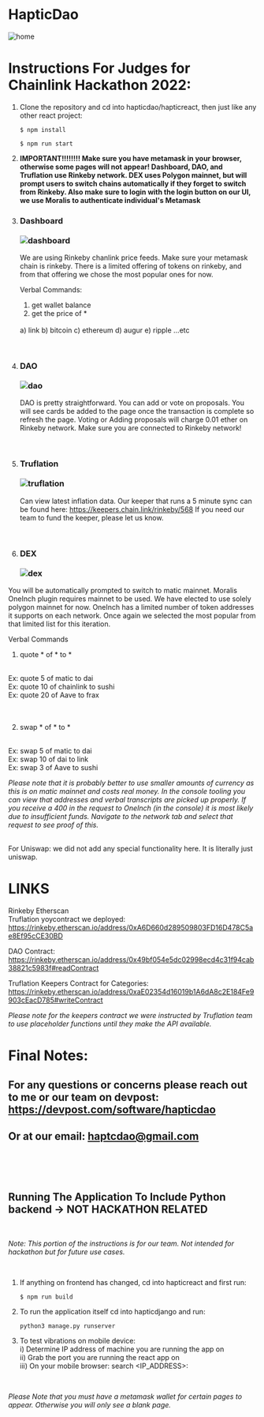 # HapticDao

![home](https://user-images.githubusercontent.com/17859699/170548909-0bea2c73-3181-4d37-9486-2a2401f4d01a.png)


# Instructions For Judges for Chainlink Hackathon 2022:

1) Clone the repository and cd into hapticdao/hapticreact, then just like any other react project: 
    ```
    $ npm install
    
    $ npm run start
    ```
2) <b>IMPORTANT!!!!!!!! Make sure you have metamask in your browser, otherwise some pages will not appear! 
      Dashboard, DAO, and Truflation use Rinkeby network. DEX uses Polygon mainnet, but will prompt users to switch chains automatically 
      if they forget to switch from Rinkeby. Also make sure to login with the login button on our UI, we use Moralis to authenticate individual's
      Metamask</b>

3) ### Dashboard <br><br> ![dashboard](https://user-images.githubusercontent.com/17859699/170549081-42823fd9-8647-4ae0-b51f-908b39d5ed0b.png)
 
    We are using Rinkeby chanlink price feeds. Make sure your metamask chain is rinkeby. 
    There is a limited offering of tokens on rinkeby, and from that offering we chose the most popular ones for now. 
    
    Verbal Commands: 
    1) get wallet balance 
    2) get the price of * 
    
    <br/>
     a) link
     b) bitcoin
     c) ethereum 
     d) augur
     e) ripple 
     ...etc 
 <br>
     
4) ### DAO <br><br> ![dao](https://user-images.githubusercontent.com/17859699/170549545-687e8524-3e53-4af0-a745-213b0435e815.png)

   DAO is pretty straightforward. You can add or vote on proposals. You will see cards be added to the page once the transaction is complete so refresh      the page. Voting or Adding proposals will charge 0.01 ether on Rinkeby network. Make sure you are connected to Rinkeby network! 
 <br>
 
5) ### Truflation <br><br> ![truflation](https://user-images.githubusercontent.com/17859699/170549661-0997e85a-0a5b-49fd-b10e-801a8ace70e5.png)

   Can view latest inflation data. Our keeper that runs a 5 minute sync can be found here: https://keepers.chain.link/rinkeby/568
   If you need our team to fund the keeper, please let us know. 
 <br>

6) ### DEX <br> <br> ![dex](https://user-images.githubusercontent.com/17859699/170549720-bddee50d-3543-4769-b472-d08093ac5e2b.png)

  You will be automatically prompted to switch to matic mainnet. Moralis OneInch plugin requires mainnet to be used. We have elected to use solely polygon    mainnet for now. OneInch has a limited number of token addresses it supports on each network. Once again we selected the most popular from that limited    list for this iteration.
   
   Verbal Commands 
   1) quote * of * to * 
   <br/>
      Ex: quote 5 of matic to dai 
         <br/>
      Ex: quote 10 of chainlink to sushi
         <br/>
      Ex: quote 20 of Aave to frax
         <br/><br/><br/>
   
   2) swap * of * to * 
   <br/>
      Ex: swap 5 of matic to dai 
         <br/>
      Ex: swap 10 of dai to link 
         <br/>
      Ex: swap 3 of Aave to sushi 
   <br/>
   
<i>Please note that it is probably better to use smaller amounts of currency as this is on matic mainnet and costs real money. 
   In the console tooling you can view that addresses and verbal transcripts are picked up properly. If you receive a 400 in the request to OneInch 
   (in the console) it is most likely due to insufficient funds. Navigate to the network tab and select that request to see proof of this.</i>
      <br/><br/>
      
   For Uniswap: we did not add any special functionality here. It is literally just uniswap.
 
 # LINKS 
 
 Rinkeby Etherscan 
 <br/>
 Truflation yoycontract we deployed: https://rinkeby.etherscan.io/address/0xA6D660d289509803FD16D478C5ae8Ef95cCE30BD 
 <br/>
 
 DAO Contract:
 https://rinkeby.etherscan.io/address/0x49bf054e5dc02998ecd4c31f94cab38821c5983f#readContract
 <br/>
 
 Truflation Keepers Contract for Categories: 
 https://rinkeby.etherscan.io/address/0xaE02354d16019b1A6dA8c2E184Fe9903cEacD785#writeContract
 <br/>

<i>Please note for the keepers contract we were instructed by Truflation team to use placeholder functions until they make the API available.</i>

 # Final Notes: 
 
 For any questions or concerns please reach out to me or our team on devpost: https://devpost.com/software/hapticdao
   ---------------------------------------------------------------------

 Or at our email: haptcdao@gmail.com
  ---------------------------------------------------------------------

 <br/> <br/> <br/>
 

## Running The Application To Include Python backend -> NOT HACKATHON RELATED
<br/>

<i>Note: This portion of the instructions is for our team. Not intended for hackathon but for future use cases.</i>

<br/>

1) If anything on frontend has changed, cd into hapticreact and first run: 
    
    ```
    $ npm run build
    ```
2) To run the application itself cd into hapticdjango and run: 
    ```
    python3 manage.py runserver
    ```
3) To test vibrations on mobile device:
   <br/>
    i) Determine IP address of machine you are running the app on
       <br/>
    ii) Grab the port you are running the react app on
       <br/>
    iii) On your mobile browser: search <IP_ADDRESS>:<PORT>
      <br/>

<br/>

<i> Please Note that you must have a metamask wallet for certain pages to appear.
    Otherwise you will only see a blank page.</i>
